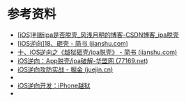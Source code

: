 # 参考资料

* [[iOS]判断ipa是否脱壳_风浅月明的博客-CSDN博客_ipa脱壳](https://blog.csdn.net/wsyx768/article/details/124691420)
* [[iOS逆向]18、砸壳 - 简书 (jianshu.com)](https://www.jianshu.com/p/d2c5e5388d60)
* [十、iOS逆向之《越狱砸壳/ipa脱壳》 - 简书 (jianshu.com)](https://www.jianshu.com/p/1991854c65af)
* [iOS逆向：App脱壳/ipa破解-华盟网 (77169.net)](https://www.77169.net/html/28064.html)
* [iOS逆向攻防实战 - 掘金 (juejin.cn)](https://juejin.cn/post/7073109091320610829)
* 
* [iOS逆向开发：iPhone越狱](http://book.crifan.org/books/ios_re_iphone_jailbreak/website)
* 